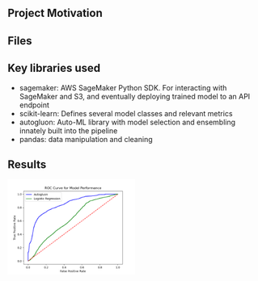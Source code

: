 ## Project Motivation

## Files

## Key libraries used

- sagemaker: AWS SageMaker Python SDK. For interacting with SageMaker and S3, and eventually deploying trained model to an API endpoint
- scikit-learn: Defines several model classes and relevant metrics
- autogluon: Auto-ML library with model selection and ensembling innately built into the pipeline
- pandas: data manipulation and cleaning

## Results

<img src="img/roc.png"  width="50%" height="50%"> 